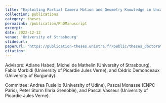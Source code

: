 ```yaml
---
title: "Exploiting Partial Camera Motion and Geometry Knowledge in Uncalibrated 3D Vision"
collection: publications
category: theses
permalink: /publication/PhDManuscript
excerpt: 
date: 2022-12-12
venue: 'University of Strasbourg'
slidesurl: 
paperurl: 'https://publication-theses.unistra.fr/public/theses_doctorat/2022/ADLAKHA_Devesh_2022_ED269.pdf'
citation: 
---
```


Advisors: Adlane Habed, Michel de Mathelin (University of Strasbourg), Fabio Morbidi (University of Picardie Jules Verne), and Cédric Demonceaux (University of Burgundy).  
  
Committee: Andrea Fusiello (University of Udine), Pascal Monasse (ENPC Paris), Peter Sturm (Inria Grenoble), and Pascal Vasseur (University of Picardie Jules Verne).
